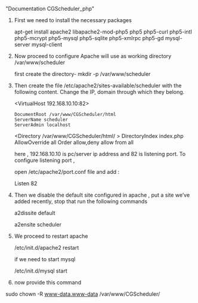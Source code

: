 "Documentation CGScheduler_php" 

1. First we need to install the necessary packages 

	apt-get install apache2 libapache2-mod-php5 php5 php5-curl php5-intl php5-mcrypt php5-mysql php5-sqlite php5-xmlrpc php5-gd mysql-server mysql-client

2. Now proceed to configure Apache will use as working directory /var/www/scheduler

   first create the directory-  mkdir -p /var/www/scheduler

3.  Then create the file /etc/apache2/sites-available/scheduler with the following content. Change the IP, domain through which they belong.
    
    <VirtualHost 192.168.10.10:82>
        
        DocumentRoot /var/www/CGScheduler/html
        ServerName scheduler
        ServerAdmin localhost
      <Directory /var/www/CGScheduler/html/ >
          DirectoryIndex index.php
          AllowOverride all
          Order allow,deny
          allow from all
      </Directory>
	</VirtualHost> 
	
     here , 192.168.10.10 is pc/server ip address and 82 is listening port. To configure listening port ,
   
    open /etc/apache2/port.conf file and add :

    Listen 82 


4.  Then we disable the default site configured in apache , put a site we’ve added recently, stop that run the following commands


	a2dissite default

	a2ensite scheduler


5. We proceed to restart apache   

	/etc/init.d/apache2 restart
	
	if we need to start mysql
	
    /etc/init.d/mysql start	

6. now provide this command 

sudo chown -R www-data.www-data /var/www/CGScheduler/


	
	
	
